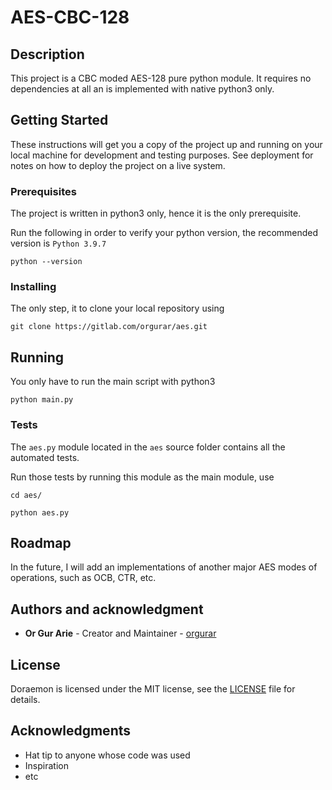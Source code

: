 # AES-CBC-128


## Description

This project is a CBC moded AES-128 pure python module.
It requires no dependencies at all an is implemented with native python3 only.

## Getting Started

These instructions will get you a copy of the project up and running on your local machine for development and testing purposes. See deployment for notes on how to deploy the project on a live system.

### Prerequisites

The project is written in python3 only, hence it is the only prerequisite.

Run the following in order to verify your python version,
the recommended version is `Python 3.9.7`
```
python --version
```

### Installing

The only step, it to clone your local repository using

```
git clone https://gitlab.com/orgurar/aes.git
```

## Running

You only have to run the main script with python3

```
python main.py
```

### Tests

The `aes.py` module located in the `aes` source folder contains all the automated tests.

Run those tests by running this module as the main module, use

```
cd aes/

python aes.py
```

## Roadmap

In the future, I will add an implementations of another major AES modes of operations, such as OCB, CTR, etc.

## Authors and acknowledgment

- **Or Gur Arie** - Creator and Maintainer - [orgurar](https://gitlab.com/orgurar)

## License

Doraemon is licensed under the MIT license, see the [LICENSE](LICENSE) file for details.

## Acknowledgments

* Hat tip to anyone whose code was used
* Inspiration
* etc
